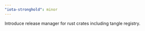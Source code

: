 ```yaml
---
"iota-stronghold": minor
---
```


Introduce release manager for rust crates including tangle registry.
